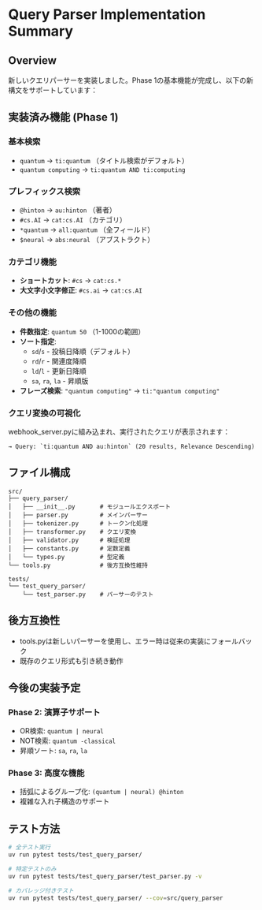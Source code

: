 # Query Parser Implementation Summary

## Overview
新しいクエリパーサーを実装しました。Phase 1の基本機能が完成し、以下の新構文をサポートしています：

## 実装済み機能 (Phase 1)

### 基本検索
- `quantum` → `ti:quantum` （タイトル検索がデフォルト）
- `quantum computing` → `ti:quantum AND ti:computing`

### プレフィックス検索
- `@hinton` → `au:hinton` （著者）
- `#cs.AI` → `cat:cs.AI` （カテゴリ）
- `*quantum` → `all:quantum` （全フィールド）
- `$neural` → `abs:neural` （アブストラクト）

### カテゴリ機能
- **ショートカット**: `#cs` → `cat:cs.*`
- **大文字小文字修正**: `#cs.ai` → `cat:cs.AI`

### その他の機能
- **件数指定**: `quantum 50` （1-1000の範囲）
- **ソート指定**: 
  - `sd`/`s` - 投稿日降順（デフォルト）
  - `rd`/`r` - 関連度降順
  - `ld`/`l` - 更新日降順
  - `sa`, `ra`, `la` - 昇順版
- **フレーズ検索**: `"quantum computing"` → `ti:"quantum computing"`

### クエリ変換の可視化
webhook_server.pyに組み込まれ、実行されたクエリが表示されます：
```
→ Query: `ti:quantum AND au:hinton` (20 results, Relevance Descending)
```

## ファイル構成
```
src/
├── query_parser/
│   ├── __init__.py       # モジュールエクスポート
│   ├── parser.py         # メインパーサー
│   ├── tokenizer.py      # トークン化処理
│   ├── transformer.py    # クエリ変換
│   ├── validator.py      # 検証処理
│   ├── constants.py      # 定数定義
│   └── types.py          # 型定義
└── tools.py              # 後方互換性維持

tests/
└── test_query_parser/
    └── test_parser.py    # パーサーのテスト
```

## 後方互換性
- tools.pyは新しいパーサーを使用し、エラー時は従来の実装にフォールバック
- 既存のクエリ形式も引き続き動作

## 今後の実装予定

### Phase 2: 演算子サポート
- OR検索: `quantum | neural`
- NOT検索: `quantum -classical`
- 昇順ソート: `sa`, `ra`, `la`

### Phase 3: 高度な機能
- 括弧によるグループ化: `(quantum | neural) @hinton`
- 複雑な入れ子構造のサポート

## テスト方法
```bash
# 全テスト実行
uv run pytest tests/test_query_parser/

# 特定テストのみ
uv run pytest tests/test_query_parser/test_parser.py -v

# カバレッジ付きテスト
uv run pytest tests/test_query_parser/ --cov=src/query_parser
```